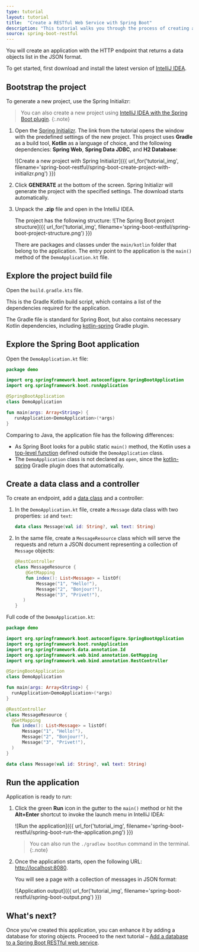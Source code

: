 ```yaml
---
type: tutorial
layout: tutorial
title:  "Create a RESTful Web Service with Spring Boot"
description: "This tutorial walks you through the process of creating a simple application with Spring Boot."
source: spring-boot-restful
---
```


You will create an application with the HTTP endpoint that returns a data objects list in the JSON format.

To get started, first download and install the latest version of [IntelliJ IDEA](http://www.jetbrains.com/idea/download/index.html).

## Bootstrap the project

To generate a new project, use the Spring Initializr:

> You can also create a new project using [IntelliJ IDEA with the Spring Boot plugin](https://www.jetbrains.com/help/idea/spring-boot.html).
{:.note}

1. Open the [Spring Initializr](https://start.spring.io/#!type=gradle-project&language=kotlin&platformVersion=2.4.2.RELEASE&packaging=jar&jvmVersion=11&groupId=com.example&artifactId=demo&name=demo&description=Demo%20project%20for%20Spring%20Boot&packageName=demo&dependencies=web,data-jdbc,h2). The link from the tutorial opens the window with the predefined settings of the new project. 
  This project uses **Gradle** as a build tool, **Kotlin** as a language of choice, and the following dependencies: **Spring Web**, **Spring Data JDBC**, and **H2 Database**:

   ![Create a new project with Spring Initializr]({{ url_for('tutorial_img', filename='spring-boot-restful/spring-boot-create-project-with-initializr.png') }})

2. Click **GENERATE** at the bottom of the screen. Spring Initializr will generate the project with the specified settings. The download starts automatically.

3. Unpack the **.zip** file and open in the IntelliJ IDEA.
  
   The project has the following structure: 
   ![The Spring Boot project structure]({{ url_for('tutorial_img', filename='spring-boot-restful/spring-boot-project-structure.png') }})
   
   There are packages and classes under the `main/kotlin` folder that belong to the application. The entry point to the application is the `main()` method of the `DemoApplication.kt` file.

## Explore the project build file

Open the `build.gradle.kts` file.

This is the Gradle Kotlin build script, which contains a list of the dependencies required for the application. 

The Gradle file is standard for Spring Boot, but also contains necessary Kotlin dependencies, including [kotlin-spring](../reference/compiler-plugins.html#spring-support) Gradle plugin.

## Explore the Spring Boot application

Open the `DemoApplication.kt` file:

<div class="sample" markdown="1" theme="idea" mode="kotlin" data-highlight-only>

```kotlin
package demo

import org.springframework.boot.autoconfigure.SpringBootApplication
import org.springframework.boot.runApplication

@SpringBootApplication
class DemoApplication

fun main(args: Array<String>) {
   runApplication<DemoApplication>(*args)
}
```

</div>

Comparing to Java, the application file has the following differences:
* As Spring Boot looks for a public static `main()` method, the Kotlin uses a [top-level function](../reference/functions.html) defined outside the `DemoApplication` class.
* The `DemoApplication` class is not declared as `open`, since the [kotlin-spring](../reference/compiler-plugins.html#spring-support) Gradle plugin does that automatically.

## Create a data class and a controller

To create an endpoint, add a [data class](../reference/data-classes.html) and a controller:

1. In the `DemoApplication.kt` file, create a `Message` data class with two properties: `id` and `text`:

   <div class="sample" markdown="1" theme="idea" mode="kotlin" data-highlight-only>

   ```kotlin
   data class Message(val id: String?, val text: String)
   ```
   
   </div>

2. In the same file, create a `MessageResource` class which will serve the requests and return a JSON document representing a collection of `Message` objects:

   <div class="sample" markdown="1" theme="idea" mode="kotlin" data-highlight-only>
   
   ```kotlin
   @RestController
   class MessageResource {
       @GetMapping
       fun index(): List<Message> = listOf(
           Message("1", "Hello!"),
           Message("2", "Bonjour!"),
           Message("3", "Privet!"),
      )
   }
   ```

   </div>

Full code of the `DemoApplication.kt`:

<div class="sample" markdown="1" theme="idea" mode="kotlin" data-highlight-only>

```kotlin
package demo

import org.springframework.boot.autoconfigure.SpringBootApplication
import org.springframework.boot.runApplication
import org.springframework.data.annotation.Id
import org.springframework.web.bind.annotation.GetMapping
import org.springframework.web.bind.annotation.RestController

@SpringBootApplication
class DemoApplication

fun main(args: Array<String>) {
  runApplication<DemoApplication>(*args)
}

@RestController
class MessageResource {
  @GetMapping
  fun index(): List<Message> = listOf(
      Message("1", "Hello!"),
      Message("2", "Bonjour!"),
      Message("3", "Privet!"),
  )
}

data class Message(val id: String?, val text: String)
```

</div>

## Run the application

Application is ready to run:

1. Click the green **Run** icon in the gutter to the `main()` method or hit the **Alt+Enter** shortcut to invoke the launch menu in IntelliJ IDEA:

    ![Run the application]({{ url_for('tutorial_img', filename='spring-boot-restful/spring-boot-run-the-application.png') }})
    
    > You can also run the `./gradlew bootRun` command in the terminal.
    {:.note}

2. Once the application starts, open the following URL: [http://localhost:8080](http://localhost:8080). 

    You will see a page with a collection of messages in JSON format:

    ![Application output]({{ url_for('tutorial_img', filename='spring-boot-restful/spring-boot-output.png') }})

## What's next?

Once you’ve created this application, you can enhance it by adding a database for storing objects. Proceed to the next tutorial – [Add a database to a Spring Boot RESTful web service](spring-boot-db.html).